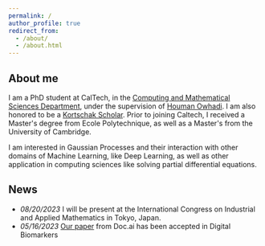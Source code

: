 ```yaml
---
permalink: /
author_profile: true
redirect_from:
  - /about/
  - /about.html
---
```


<!--
{% include base_path %}
-->

## About me

I am a PhD student at CalTech, in the [Computing and Mathematical Sciences Department](https://www.cms.caltech.edu/), under the supervision of  [Houman Owhadi](http://users.cms.caltech.edu/~owhadi/index.htm). I am also honored to be a [Kortschak Scholar](https://www.cms.caltech.edu/research/kortschak-scholars). Prior to joining Caltech, I received a Master's degree from Ecole Polytechnique, as well as a Master's from the University of Cambridge. 

I am interested in Gaussian Processes and their interaction with other domains of Machine Learning, like Deep Learning, as well as other application in computing sciences like solving partial differential equations.  

## News

* *08/20/2023* I will be present at the International Congress on Industrial and Applied Mathematics in Tokyo, Japan.
* *05/16/2023* [Our paper](/_publications/docai_paper.md) from Doc.ai has been accepted in Digital Biomarkers